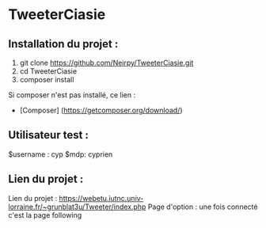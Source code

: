# TweeterCiasie

## Installation du projet :

1. git clone https://github.com/Neirpy/TweeterCiasie.git
2. cd TweeterCiasie
3. composer install

Si composer n'est pas installé, ce lien : 
* [Composer] (https://getcomposer.org/download/)

## Utilisateur test :

$username : cyp
$mdp: cyprien

## Lien du projet :

Lien du projet : https://webetu.iutnc.univ-lorraine.fr/~grunblat3u/Tweeter/index.php
Page d'option : une fois connecté c'est la page following

